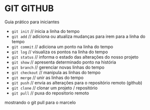 # GIT GITHUB

Guia prático para iniciantes


* `git init` // inicia a linha do tempo
* `git add` // adiciona ou atualiza mudanças para irem para a linha do tempo
* `git commit` // adiciona um ponto na linha do tempo
* `git log` // visualiza os pontos na linha do tempo
* `git status` // informa o estado das alterações do nosso projeto
* `git show` // apresenta determinado ponto na história
* `git branch` // gerenciar novas linhas do tempo
* `git checkout` // manipula as linhas do tempo
* `git merge` // unir as linhas do tempo
* `git push` // envia as alterações para o repositório remoto (github)
* `git clone` //  clonar um projeto / repositório
* `git pull` // puxa do repositorio remoto

mostrando o git pull para o marcelo
